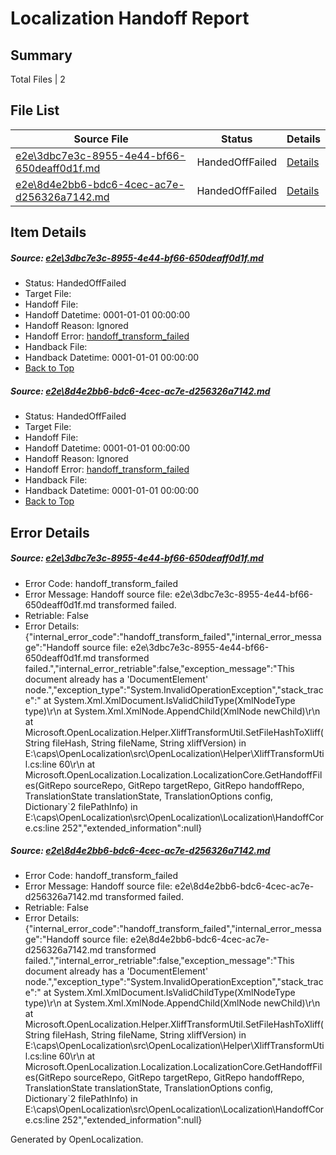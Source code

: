 # <a name='report-top'></a> Localization Handoff Report

## Summary
 Total Files | 2

## File List
 Source File | Status | Details 
 ----------- | ------ | ------- 
 [e2e\3dbc7e3c-8955-4e44-bf66-650deaff0d1f.md](https://github.com/OpenLocalizationTest/oltest/blob/a6ab9bfc2bfa81cbacfa318201781306d8b0b918/e2e/3dbc7e3c-8955-4e44-bf66-650deaff0d1f.md) | HandedOffFailed | [Details](#d839c0ec0818adfb319b207a891e3375b40dd35b1)
 [e2e\8d4e2bb6-bdc6-4cec-ac7e-d256326a7142.md](https://github.com/OpenLocalizationTest/oltest/blob/a6ab9bfc2bfa81cbacfa318201781306d8b0b918/e2e/8d4e2bb6-bdc6-4cec-ac7e-d256326a7142.md) | HandedOffFailed | [Details](#dfd6b616d9ce216211a0c74482d61bf016834fa72)

## Item Details
##### <a name='d839c0ec0818adfb319b207a891e3375b40dd35b1'></a> Source: [e2e\3dbc7e3c-8955-4e44-bf66-650deaff0d1f.md](https://github.com/OpenLocalizationTest/oltest/blob/a6ab9bfc2bfa81cbacfa318201781306d8b0b918/e2e/3dbc7e3c-8955-4e44-bf66-650deaff0d1f.md)
* Status: HandedOffFailed
* Target File: 
* Handoff File: 
* Handoff Datetime: 0001-01-01 00:00:00
* Handoff Reason: Ignored
* Handoff Error: [handoff_transform_failed](#d839c0ec0818adfb319b207a891e3375b40dd35b1handoff_transform_failed)
* Handback File: 
* Handback Datetime: 0001-01-01 00:00:00
* [Back to Top](#report-top)

##### <a name='dfd6b616d9ce216211a0c74482d61bf016834fa72'></a> Source: [e2e\8d4e2bb6-bdc6-4cec-ac7e-d256326a7142.md](https://github.com/OpenLocalizationTest/oltest/blob/a6ab9bfc2bfa81cbacfa318201781306d8b0b918/e2e/8d4e2bb6-bdc6-4cec-ac7e-d256326a7142.md)
* Status: HandedOffFailed
* Target File: 
* Handoff File: 
* Handoff Datetime: 0001-01-01 00:00:00
* Handoff Reason: Ignored
* Handoff Error: [handoff_transform_failed](#dfd6b616d9ce216211a0c74482d61bf016834fa72handoff_transform_failed)
* Handback File: 
* Handback Datetime: 0001-01-01 00:00:00
* [Back to Top](#report-top)


## Error Details
##### <a name='d839c0ec0818adfb319b207a891e3375b40dd35b1handoff_transform_failed'></a> Source: [e2e\3dbc7e3c-8955-4e44-bf66-650deaff0d1f.md](#d839c0ec0818adfb319b207a891e3375b40dd35b1)
* Error Code: handoff_transform_failed
* Error Message: Handoff source file: e2e\3dbc7e3c-8955-4e44-bf66-650deaff0d1f.md transformed failed.
* Retriable: False
* Error Details: {"internal_error_code":"handoff_transform_failed","internal_error_message":"Handoff source file: e2e\\3dbc7e3c-8955-4e44-bf66-650deaff0d1f.md transformed failed.","internal_error_retriable":false,"exception_message":"This document already has a 'DocumentElement' node.","exception_type":"System.InvalidOperationException","stack_trace":"   at System.Xml.XmlDocument.IsValidChildType(XmlNodeType type)\r\n   at System.Xml.XmlNode.AppendChild(XmlNode newChild)\r\n   at Microsoft.OpenLocalization.Helper.XliffTransformUtil.SetFileHashToXliff(String fileHash, String fileName, String xliffVersion) in E:\\caps\\OpenLocalization\\src\\OpenLocalization\\Helper\\XliffTransformUtil.cs:line 60\r\n   at Microsoft.OpenLocalization.Localization.LocalizationCore.GetHandoffFiles(GitRepo sourceRepo, GitRepo targetRepo, GitRepo handoffRepo, TranslationState translationState, TranslationOptions config, Dictionary`2 filePathInfo) in E:\\caps\\OpenLocalization\\src\\OpenLocalization\\Localization\\HandoffCore.cs:line 252","extended_information":null}

##### <a name='dfd6b616d9ce216211a0c74482d61bf016834fa72handoff_transform_failed'></a> Source: [e2e\8d4e2bb6-bdc6-4cec-ac7e-d256326a7142.md](#dfd6b616d9ce216211a0c74482d61bf016834fa72)
* Error Code: handoff_transform_failed
* Error Message: Handoff source file: e2e\8d4e2bb6-bdc6-4cec-ac7e-d256326a7142.md transformed failed.
* Retriable: False
* Error Details: {"internal_error_code":"handoff_transform_failed","internal_error_message":"Handoff source file: e2e\\8d4e2bb6-bdc6-4cec-ac7e-d256326a7142.md transformed failed.","internal_error_retriable":false,"exception_message":"This document already has a 'DocumentElement' node.","exception_type":"System.InvalidOperationException","stack_trace":"   at System.Xml.XmlDocument.IsValidChildType(XmlNodeType type)\r\n   at System.Xml.XmlNode.AppendChild(XmlNode newChild)\r\n   at Microsoft.OpenLocalization.Helper.XliffTransformUtil.SetFileHashToXliff(String fileHash, String fileName, String xliffVersion) in E:\\caps\\OpenLocalization\\src\\OpenLocalization\\Helper\\XliffTransformUtil.cs:line 60\r\n   at Microsoft.OpenLocalization.Localization.LocalizationCore.GetHandoffFiles(GitRepo sourceRepo, GitRepo targetRepo, GitRepo handoffRepo, TranslationState translationState, TranslationOptions config, Dictionary`2 filePathInfo) in E:\\caps\\OpenLocalization\\src\\OpenLocalization\\Localization\\HandoffCore.cs:line 252","extended_information":null}


Generated by OpenLocalization.
